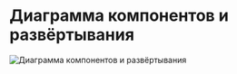 # Диаграмма компонентов и развёртывания  

![Диаграмма компонентов и развёртывания](https://github.com/Sifuentes00/buy-ticket-application/tree/main/docs/Diagrams/Images/DeploymentDiagram_.png) 

